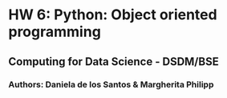 # HW 6: Python: Object oriented programming
## Computing for Data Science - DSDM/BSE
### Authors: Daniela de los Santos & Margherita Philipp
